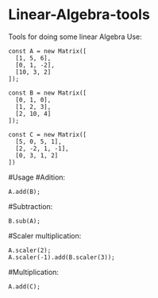 # Linear-Algebra-tools
Tools for doing some linear Algebra
Use:

    const A = new Matrix([
      [1, 5, 6],
      [0, 1, -2],
      [10, 3, 2]
    ]);

    const B = new Matrix([
      [0, 1, 0],
      [1, 2, 3],
      [2, 10, 4]
    ]);

    const C = new Matrix([
      [5, 0, 5, 1],
      [2, -2, 1, -1],
      [0, 3, 1, 2]
    ])
    
#Usage
  #Adition:

    A.add(B);
    
  #Subtraction:

    B.sub(A);
    
  #Scaler multiplication:

    A.scaler(2);
    A.scaler(-1).add(B.scaler(3));
    
  #Multiplication:

    A.add(C);    
